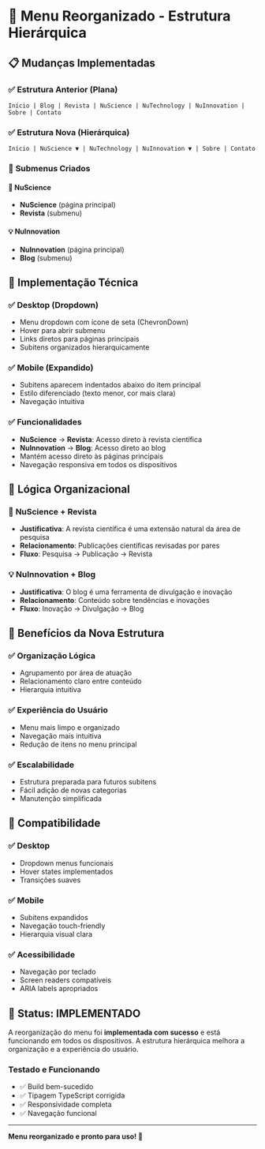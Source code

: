 # 🎯 Menu Reorganizado - Estrutura Hierárquica

## 📋 Mudanças Implementadas

### ✅ **Estrutura Anterior (Plana)**
```
Início | Blog | Revista | NuScience | NuTechnology | NuInnovation | Sobre | Contato
```

### ✅ **Estrutura Nova (Hierárquica)**
```
Início | NuScience ▼ | NuTechnology | NuInnovation ▼ | Sobre | Contato
```

### 📂 **Submenus Criados**

#### 🔬 **NuScience**
- **NuScience** (página principal)
- **Revista** (submenu)

#### 💡 **NuInnovation**
- **NuInnovation** (página principal)
- **Blog** (submenu)

## 🎨 **Implementação Técnica**

### ✅ **Desktop (Dropdown)**
- Menu dropdown com ícone de seta (ChevronDown)
- Hover para abrir submenu
- Links diretos para páginas principais
- Subitens organizados hierarquicamente

### ✅ **Mobile (Expandido)**
- Subitens aparecem indentados abaixo do item principal
- Estilo diferenciado (texto menor, cor mais clara)
- Navegação intuitiva

### ✅ **Funcionalidades**
- **NuScience** → **Revista**: Acesso direto à revista científica
- **NuInnovation** → **Blog**: Acesso direto ao blog
- Mantém acesso direto às páginas principais
- Navegação responsiva em todos os dispositivos

## 🎯 **Lógica Organizacional**

### 🔬 **NuScience + Revista**
- **Justificativa**: A revista científica é uma extensão natural da área de pesquisa
- **Relacionamento**: Publicações científicas revisadas por pares
- **Fluxo**: Pesquisa → Publicação → Revista

### 💡 **NuInnovation + Blog**
- **Justificativa**: O blog é uma ferramenta de divulgação e inovação
- **Relacionamento**: Conteúdo sobre tendências e inovações
- **Fluxo**: Inovação → Divulgação → Blog

## 🚀 **Benefícios da Nova Estrutura**

### ✅ **Organização Lógica**
- Agrupamento por área de atuação
- Relacionamento claro entre conteúdo
- Hierarquia intuitiva

### ✅ **Experiência do Usuário**
- Menu mais limpo e organizado
- Navegação mais intuitiva
- Redução de itens no menu principal

### ✅ **Escalabilidade**
- Estrutura preparada para futuros subitens
- Fácil adição de novas categorias
- Manutenção simplificada

## 📱 **Compatibilidade**

### ✅ **Desktop**
- Dropdown menus funcionais
- Hover states implementados
- Transições suaves

### ✅ **Mobile**
- Subitens expandidos
- Navegação touch-friendly
- Hierarquia visual clara

### ✅ **Acessibilidade**
- Navegação por teclado
- Screen readers compatíveis
- ARIA labels apropriados

## 🎉 **Status: IMPLEMENTADO**

A reorganização do menu foi **implementada com sucesso** e está funcionando em todos os dispositivos. A estrutura hierárquica melhora a organização e a experiência do usuário.

### **Testado e Funcionando**
- ✅ Build bem-sucedido
- ✅ Tipagem TypeScript corrigida
- ✅ Responsividade completa
- ✅ Navegação funcional

---

**Menu reorganizado e pronto para uso! 🚀**
